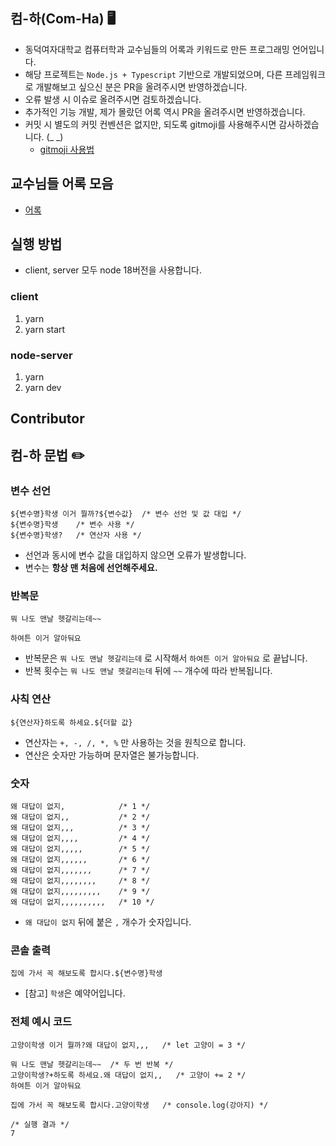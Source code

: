 ## 컴-하(Com-Ha) 🖥️

- 동덕여자대학교 컴퓨터학과 교수님들의 어록과 키워드로 만든 프로그래밍 언어입니다.
- 해당 프로젝트는 `Node.js + Typescript` 기반으로 개발되었으며, 다른 프레임워크로 개발해보고 싶으신 분은 PR을 올려주시면 반영하겠습니다.
- 오류 발생 시 이슈로 올려주시면 검토하겠습니다.
- 추가적인 기능 개발, 제가 몰랐던 어록 역시 PR을 올려주시면 반영하겠습니다.
- 커밋 시 별도의 커밋 컨벤션은 없지만, 되도록 gitmoji를 사용해주시면 감사하겠습니다. (_ _)
    - [gitmoji 사용법](https://inpa.tistory.com/entry/GIT-%E2%9A%A1%EF%B8%8F-Gitmoji-%EC%82%AC%EC%9A%A9%EB%B2%95-Gitmoji-cli)

## 교수님들 어록 모음
* [어록](https://github.com/yu-heejin/com-ha/blob/main/docs/%EC%96%B4%EB%A1%9D%20%EB%AA%A8%EC%9D%8C.md)

## 실행 방법

- client, server 모두 node 18버전을 사용합니다.

### client

1. yarn
2. yarn start

### node-server

1. yarn
2. yarn dev

## Contributor

## 컴-하 문법 ✏️

### 변수 선언

```
${변수명}학생 이거 뭘까?${변수값}  /* 변수 선언 및 값 대입 */
${변수명}학생    /* 변수 사용 */
${변수명}학생?   /* 연산자 사용 */
```

- 선언과 동시에 변수 값을 대입하지 않으면 오류가 발생합니다.
- 변수는 **항상 맨 처음에 선언해주세요.**

### 반복문

```
뭐 나도 맨날 헷갈리는데~~

하여튼 이거 알아둬요
```

- 반복문은 `뭐 나도 맨날 헷갈리는데` 로 시작해서 `하여튼 이거 알아둬요` 로 끝납니다.
- 반복 횟수는 `뭐 나도 맨날 헷갈리는데` 뒤에 `~~` 개수에 따라 반복됩니다.

### 사칙 연산

```
${연산자}하도록 하세요.${더할 값}
```

- 연산자는 `+, -, /, *, %` 만 사용하는 것을 원칙으로 합니다.
- 연산은 숫자만 가능하며 문자열은 불가능합니다.

### 숫자

```
왜 대답이 없지,            /* 1 */
왜 대답이 없지,,           /* 2 */
왜 대답이 없지,,,          /* 3 */
왜 대답이 없지,,,,         /* 4 */
왜 대답이 없지,,,,,        /* 5 */
왜 대답이 없지,,,,,,       /* 6 */
왜 대답이 없지,,,,,,,      /* 7 */
왜 대답이 없지,,,,,,,,     /* 8 */
왜 대답이 없지,,,,,,,,,    /* 9 */
왜 대답이 없지,,,,,,,,,,   /* 10 */
```

- `왜 대답이 없지` 뒤에 붙은 `,` 개수가 숫자입니다.

### 콘솔 출력

```
집에 가서 꼭 해보도록 합시다.${변수명}학생
```

- [참고] `학생`은 예약어입니다.

### 전체 예시 코드

```
고양이학생 이거 뭘까?왜 대답이 없지,,,   /* let 고양이 = 3 */

뭐 나도 맨날 헷갈리는데~~  /* 두 번 반복 */
고양이학생?+하도록 하세요.왜 대답이 없지,,   /* 고양이 += 2 */
하여튼 이거 알아둬요

집에 가서 꼭 해보도록 합시다.고양이학생   /* console.log(강아지) */

/* 실행 결과 */
7
```